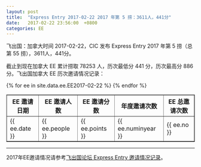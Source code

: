 ```yaml
---
layout: post
title:  "Express Entry 2017-02-22 2017 年第 5 捞：3611人，441分"
date:   2017-02-22 23:56:00  +0800
categories: EE
---
```


飞出国：加拿大时间 2017-02-22，CIC 发布 Express Entry 2017 年第 5 捞（总第 55 捞），3611人，441分。

截止到现在加拿大 EE 累计捞取 78253 人，历次最低分 441 分，历次最高分 886分。飞出国加拿大 EE 历次邀请情况记录：

<table border = "1" cellpadding="1" cellspacing="0">
  <tr>    
    <th>EE 邀请日期</th>
    <th>EE 邀请人数</th>
    <th>EE 邀请分数</th>
    <th>年度邀请次数</th>
    <th>EE 总邀请次数</th>
  </tr>
{% for ee in site.data.ee.EE2017-02-22 %}
<tr>
<td> {{ ee.date }} </td>
<td> {{ ee.people }} </td>
<td> {{ ee.points }} </td>
<td> {{ ee.numinyear }} </td>
<td> {{ ee.no }} </td>
</tr>
{% endfor %}
</table>

------

2017年EE邀请情况请参考<a href="http://bbs.fcgvisa.com/t/2017-express-entry-ita-ee/20819" target="_blank">飞出国论坛 Express Entry 邀请情况记录</a>。